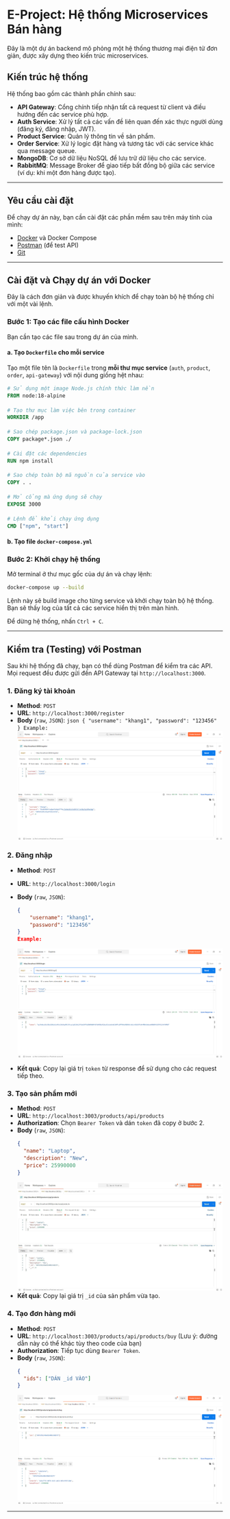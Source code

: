 # E-Project: Hệ thống Microservices Bán hàng

Đây là một dự án backend mô phỏng một hệ thống thương mại điện tử đơn giản, được xây dựng theo kiến trúc microservices.

## Kiến trúc hệ thống

Hệ thống bao gồm các thành phần chính sau:

- **API Gateway**: Cổng chính tiếp nhận tất cả request từ client và điều hướng đến các service phù hợp.
- **Auth Service**: Xử lý tất cả các vấn đề liên quan đến xác thực người dùng (đăng ký, đăng nhập, JWT).
- **Product Service**: Quản lý thông tin về sản phẩm.
- **Order Service**: Xử lý logic đặt hàng và tương tác với các service khác qua message queue.
- **MongoDB**: Cơ sở dữ liệu NoSQL để lưu trữ dữ liệu cho các service.
- **RabbitMQ**: Message Broker để giao tiếp bất đồng bộ giữa các service (ví dụ: khi một đơn hàng được tạo).

---

## Yêu cầu cài đặt

Để chạy dự án này, bạn cần cài đặt các phần mềm sau trên máy tính của mình:

- [Docker](https://www.docker.com/products/docker-desktop/) và Docker Compose
- [Postman](https://www.postman.com/downloads/) (để test API)
- [Git](https://git-scm.com/downloads/)

---

## Cài đặt và Chạy dự án với Docker

Đây là cách đơn giản và được khuyến khích để chạy toàn bộ hệ thống chỉ với một vài lệnh.

### Bước 1: Tạo các file cấu hình Docker

Bạn cần tạo các file sau trong dự án của mình.

#### a. Tạo `Dockerfile` cho mỗi service

Tạo một file tên là `Dockerfile` trong **mỗi thư mục service** (`auth`, `product`, `order`, `api-gateway`) với nội dung giống hệt nhau:

```dockerfile
# Sử dụng một image Node.js chính thức làm nền
FROM node:18-alpine

# Tạo thư mục làm việc bên trong container
WORKDIR /app

# Sao chép package.json và package-lock.json
COPY package*.json ./

# Cài đặt các dependencies
RUN npm install

# Sao chép toàn bộ mã nguồn của service vào
COPY . .

# Mở cổng mà ứng dụng sẽ chạy
EXPOSE 3000

# Lệnh để khởi chạy ứng dụng
CMD ["npm", "start"]
```

#### b. Tạo file `docker-compose.yml`

### Bước 2: Khởi chạy hệ thống

Mở terminal ở thư mục gốc của dự án và chạy lệnh:

```bash
docker-compose up --build
```

Lệnh này sẽ build image cho từng service và khởi chạy toàn bộ hệ thống. Bạn sẽ thấy log của tất cả các service hiển thị trên màn hình.

Để dừng hệ thống, nhấn `Ctrl + C`.

---

## Kiểm tra (Testing) với Postman

Sau khi hệ thống đã chạy, bạn có thể dùng Postman để kiểm tra các API. Mọi request đều được gửi đến API Gateway tại `http://localhost:3000`.

### 1. Đăng ký tài khoản

- **Method**: `POST`
- **URL**: `http://localhost:3000/register`
- **Body** (`raw`, `JSON`):
  `json
{
    "username": "khang1",
    "password": "123456"
}
Example:
`
  ![alt text](public/register.png)

### 2. Đăng nhập

- **Method**: `POST`
- **URL**: `http://localhost:3000/login`
- **Body** (`raw`, `JSON`):

  ```json
  {
      "username": "khang1",
      "password": "123456"
  }
  Example:
  ```

  ![alt text](public/login.png)

- **Kết quả**: Copy lại giá trị `token` từ response để sử dụng cho các request tiếp theo.

### 3. Tạo sản phẩm mới

- **Method**: `POST`
- **URL**: `http://localhost:3003/products/api/products`
- **Authorization**: Chọn `Bearer Token` và dán `token` đã copy ở bước 2.
- **Body** (`raw`, `JSON`):
  ```json
  {
    "name": "Laptop",
    "description": "New",
    "price": 25990000
  }
  ```
  ![alt text](public/product.png)
- **Kết quả**: Copy lại giá trị `_id` của sản phẩm vừa tạo.

### 4. Tạo đơn hàng mới

- **Method**: `POST`
- **URL**: `http://localhost:3003/products/api/products/buy` (Lưu ý: đường dẫn này có thể khác tùy theo code của bạn)
- **Authorization**: Tiếp tục dùng `Bearer Token`.
- **Body** (`raw`, `JSON`):
  ```json
  {
    "ids": ["DÁN _id VÀO"]
  }
  ```
  ![alt text](public/buy.png)

---
